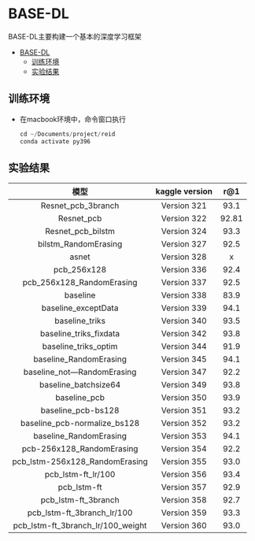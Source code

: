 
# BASE-DL

BASE-DL主要构建一个基本的深度学习框架

- [BASE-DL](#base-dl)
  - [训练环境](#训练环境)
  - [实验结果](#实验结果)


## 训练环境  

- 在macbook环境中，命令窗口执行

    ```python 
    cd ~/Documents/project/reid
    conda activate py396
    ```

## 实验结果

|              模型              | kaggle version |  r@1  |
| :----------------------------: | :------------: | :---: |
|       Resnet_pcb_3branch       |  Version 321   | 93.1  |
|           Resnet_pcb           |  Version 322   | 92.81 |
|       Resnet_pcb_bilstm        |  Version 324   | 93.3  |
|      bilstm_RandomErasing      |  Version 327   | 92.5  |
|             asnet              |  Version 328   |   x   |
|          pcb_256x128           |  Version 336   | 92.4  |
|   pcb_256x128_RandomErasing    |  Version 337   | 92.5  |
|            baseline            |  Version 338   | 83.9  |
|      baseline_exceptData       |  Version 339   | 94.1  |
|         baseline_triks         |  Version 340   | 93.5  |
|     baseline_triks_fixdata     |  Version 342   | 93.8  |
|      baseline_triks_optim      |  Version 344   | 91.9  |
|     baseline_RandomErasing     |  Version 345   | 94.1  |
|   baseline_not—RandomErasing   |  Version 347   | 92.2  |
|      baseline_batchsize64      |  Version 349   | 93.8  |
|          baseline_pcb          |  Version 350   | 93.9  |
|       baseline_pcb-bs128       |  Version 351   | 93.2  |
|  baseline_pcb-normalize_bs128  |  Version 352   | 93.2  |
|     baseline_RandomErasing     |  Version 353   | 94.1  |
|   pcb-256x128_RandomErasing    |  Version 354   | 92.2  |
| pcb_lstm-256x128_RandomErasing |  Version 355   | 93.0  |
|       pcb_lstm-ft_lr/100       |  Version 356   | 93.4  |
|          pcb_lstm-ft           |  Version 357   | 92.9  |
|      pcb_lstm-ft_3branch       |  Version 358   | 92.7  |
|   pcb_lstm-ft_3branch_lr/100   |  Version 359   |  93.3     |
|   pcb_lstm-ft_3branch_lr/100_weight   |  Version 360   |  93.0     |


